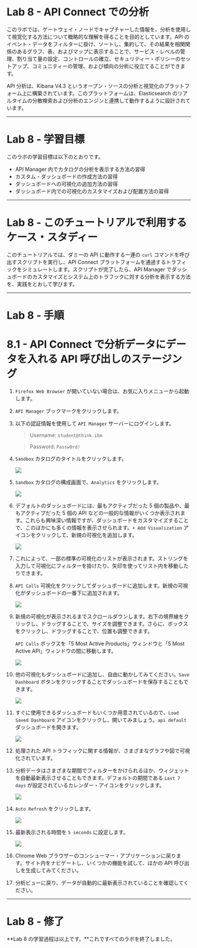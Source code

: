 ﻿# Lab 8	- API Connect での分析

このラボでは、ゲートウェイ・ノードでキャプチャーした情報を、分析を使用して視覚化する方法について概略的な理解を得ることを目的としています。API のイベント・データをフィルターに掛け、ソートし、集約して、その結果を相関関係のあるグラフ、表、およびマップに表示することで、サービス・レベルの管理、割り当て量の設定、コントロールの確立、セキュリティー・ポリシーのセットアップ、コミュニティーの管理、および傾向の分析に役立てることができます。

API 分析は、Kibana V4.3 というオープン・ソースの分析と視覚化のプラットフォーム上に構築されています。このプラットフォームは、Elasticsearch のリアルタイムの分散検索および分析のエンジンと連携して動作するように設計されています。

---
# Lab 8 - 学習目標
 
このラボの学習目標は以下のとおりです。

+ API Manager 内でカタログの分析を表示する方法の習得
+ カスタム・ダッシュボードの作成方法の習得
+ ダッシュボードへの可視化の追加方法の習得 
+ ダッシュボード内での可視化のカスタマイズおよび配置方法の習得

---
# Lab 8 - このチュートリアルで利用するケース・スタディー

このチュートリアルでは、ダミーの API に動作する一連の `curl` コマンドを呼び出すスクリプトを実行し、API Connect プラットフォームを通過するトラフィックをシミュレートします。スクリプトが完了したら、API Manager でダッシュボードのカスタマイズとシステム上のトラフックに対する分析を表示する方法を、実践をとおして学びます。

---
# Lab 8	- 手順

# 8.1	- API Connect で分析データにデータを入れる API 呼び出しのステージング

1. `Firefox Web Browser` が開いていない場合は、お気に入りメニューから起動します。

2.  `API Manager` ブックマークをクリックします。

3. 以下の認証情報を使用して `API Manager` サーバーにログインします。

	> Username: `student@think.ibm`
	
	> Password: `Passw0rd!`

4. `Sandbox` カタログのタイトルをクリックします。

	![](https://github.com/ibm-apiconnect/pot-onprem-docs/raw/master/lab-guide/img/lab8/api-mgr-dashboard-sandbox-tile.png)

5. `Sandbox` カタログの構成画面で、`Analytics` をクリックします。

	![](https://github.com/ibm-apiconnect/pot-onprem-docs/raw/master/lab-guide/img/lab8/analytics-tab.png)

6. デフォルトのダッシュボードには、最もアクティブだった 5 個の製品や、最もアクティブだった 5 個の API などの一般的な情報がいくつか表示されます。これらも興味深い情報ですが、ダッシュボードをカスタマイズすることで、このほかにも多くの情報を表示させられます。`+ Add Visualization` アイコンをクリックして、新規の可視化を追加します。

	![](https://github.com/ibm-apiconnect/pot-onprem-docs/raw/master/lab-guide/img/lab8/analytics-add-visualization.png)

7. これによって、一部の標準の可視化のリストが表示されます。ストリングを入力して可視化にフィルターを掛けたり、矢印を使ってリスト内を移動したりできます。

8. `API Calls` 可視化をクリックしてダッシュボードに追加します。新規の可視化がダッシュボードの一番下に追加されます。

	![](https://github.com/ibm-apiconnect/pot-onprem-docs/raw/master/lab-guide/img/lab8/image21.png)

9. 新規の可視化が表示されるまでスクロールダウンします。右下の境界線をクリックし、ドラッグすることで、サイズを調整できます。さらに、ボックスをクリックし、ドラッグすることで、位置も調整できます。

	`API Calls` ボックスを「5 Most Active Products」ウィンドウと「5 Most Active API」ウィンドウの間に移動します。

	![](https://github.com/ibm-apiconnect/pot-onprem-docs/raw/master/lab-guide/img/lab8/image22.png)
	
10. 他の可視化もダッシュボードに追加し、自由に動かしてみてください。`Save Dashboard` ボタンをクリックすることでダッシュボードを保存することもできます。

	![](https://github.com/ibm-apiconnect/pot-onprem-docs/raw/master/lab-guide/img/lab8/analytics-save-dashboard.png)

11. すぐに使用できるダッシュボードもいくつか用意されているので、`Load Saved Dashboard` アイコンをクリックし、開いてみましょう。`api default` ダッシュボードを開きます。

	![](https://github.com/ibm-apiconnect/pot-onprem-docs/raw/master/lab-guide/img/lab8/analytics-load-dashboard.png)

12. 処理された API トラフィックに関する情報が、さまざまなグラフや図で可視化されています。

13. 分析データはさまざまな期間でフィルターをかけられるほか、ウィジェットを自動最新表示させることもできます。デフォルトの期間である `Last 7 days` が設定されているカレンダー・アイコンをクリックします。

	![](https://github.com/ibm-apiconnect/pot-onprem-docs/raw/master/lab-guide/img/lab8/analytics-calendar.png)
	
14. `Auto Refresh` をクリックします。

	![](https://github.com/ibm-apiconnect/pot-onprem-docs/raw/master/lab-guide/img/lab8/analytics-auto-refresh.png)

15. 最新表示される時間を `5 seconds` に設定します。

	![](https://github.com/ibm-apiconnect/pot-onprem-docs/raw/master/lab-guide/img/lab8/analytics-refresh-5sec.png)

16. Chrome Web ブラウザーのコンシューマー・アプリケーションに戻ります。サイト内をナビゲートし、いくつかの機能を試して、ほかの API 呼び出しを生成してみてください。

17. 分析ビューに戻り、データが自動的に最新表示されていることを確認してください。

---
# Lab 8 - 修了

**Lab 8 の学習過程は以上です。**これですべてのラボを終了しました。

[important]: https://github.com/ibm-apiconnect/pot-onprem-docs/raw/master/lab-guide/img/common/important.png "Important!"
[info]: https://github.com/ibm-apiconnect/pot-onprem-docs/raw/master/lab-guide/img/common/info.png "Information"
[troubleshooting]: https://github.com/ibm-apiconnect/pot-onprem-docs/raw/master/lab-guide/img/common/troubleshooting.png "Troubleshooting"
